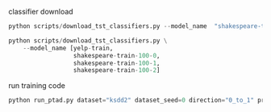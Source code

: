 classifier download

```python
python scripts/download_tst_classifiers.py --model_name  "shakespeare-train-100-0"
```

```python
python scripts/download_tst_classifiers.py \
    --model_name [yelp-train,
                  shakespeare-train-100-0,
                  shakespeare-train-100-1,
                  shakespeare-train-100-2]
```

run training code

```python
python run_ptad.py dataset="ksdd2" dataset_seed=0 direction="0_to_1" prompt_length=5 task_lm="distilgpt2"
```

